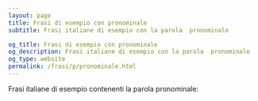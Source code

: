 ```yaml
---
layout: page
title: Frasi di esempio con pronominale 
subtitle: Frasi italiane di esempio con la parola  pronominale

og_title: Frasi di esempio con pronominale 
og_description: Frasi italiane di esempio con la parola  pronominale
og_type: website
permalink: /frasi/p/pronominale.html
---
```


Frasi italiane di esempio contenenti la parola pronominale:


